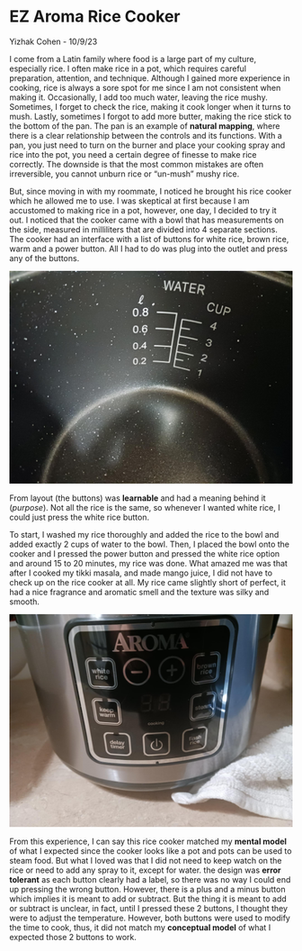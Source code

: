 # EZ Aroma Rice Cooker
Yizhak Cohen - 10/9/23 

I come from a Latin family where food is a large part of my culture, especially rice. I often make rice in a pot, which requires careful preparation, attention, and technique. Although I gained more experience in cooking, rice is always a sore spot for me since I am not consistent when making it. Occasionally, I add too much water, leaving the rice mushy. Sometimes, I forget to check the rice, making it cook longer when it turns to mush. Lastly, sometimes I forgot to add more butter, making the rice stick to the bottom of the pan. The pan is an example of **natural mapping**, where there is a clear relationship between the controls and its functions. With a pan, you just need to turn on the burner and place your cooking spray and rice into the pot, you need a certain degree of finesse to make rice correctly. The downside is that the most common mistakes are often irreversible, you cannot unburn rice or “un-mush” mushy rice. 

But, since moving in with my roommate, I noticed he brought his rice cooker which he allowed me to use. I was skeptical at first because I am accustomed to making rice in a pot, however, one day, I decided to try it out. I noticed that the cooker came with a bowl that has measurements on the side, measured in milliliters that are divided into 4 separate sections. The cooker had an interface with a list of buttons for white rice, brown rice, warm and a power button. All I had to do was plug into the outlet and press any of the buttons. 

<img alt="Bowl" src="../assets/bowl.jpg"/>

From layout (the buttons) was **learnable** and had a meaning behind it (*purpose*). Not all the rice is the same, so whenever I wanted white rice, I could just press the white rice button.

To start, I washed my rice thoroughly and added the rice to the bowl and added exactly 2 cups of water to the bowl. Then, I placed the bowl onto the cooker and I pressed the power button and pressed the white rice option and around 15 to 20 minutes, my rice was done. What amazed me was that after I cooked my tikki masala, and made mango juice, I did not have to check up on the rice cooker at all. My rice came slightly short of perfect, it had a nice fragrance and aromatic smell and the texture was silky and smooth. 

<img alt="Buttons" src="../assets/cooker_buttons.jpg"/>

From this experience, I can say this rice cooker matched my **mental model** of what I expected since the cooker looks like a pot and pots can be used to steam food. But what I loved was that I did not need to keep watch on the rice or need to add any spray to it, except for water. the design was **error tolerant** as each button clearly had a label, so there was no way I could end up pressing the wrong button. However, there is a plus and a minus button which implies it is meant to add or subtract. But the thing it is meant to add or subtract is unclear, in fact, until I pressed these 2 buttons, I thought they were to adjust the temperature. However, both buttons were used to modify the time to cook, thus, it did not match my **conceptual model** of what I expected those 2 buttons to work.
